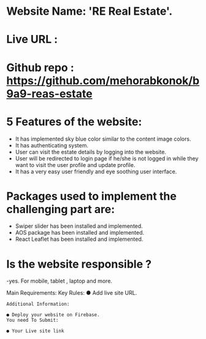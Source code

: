 # Website Name: 'RE Real Estate'.

# Live URL :

# Github repo : https://github.com/mehorabkonok/b9a9-reas-estate

# 5 Features of the website:

- It has implemented sky blue color similar to the content image colors.
- It has authenticating system.
- User can visit the estate details by logging into the website.
- User will be redirected to login page if he/she is not logged in while they want to visit the user profile and update profile.
- It has a very easy user friendly and eye soothing user interface.

# Packages used to implement the challenging part are:

- Swiper slider has been installed and implemented.
- AOS package has been installed and implemented.
- React Leaflet has been installed and implemented.

# Is the website responsible ?

-yes. For mobile, tablet , laptop and more.

Main Requirements:
Key Rules:
● Add live site URL.

    Additional Information:

    ● Deploy your website on Firebase.
    You need To Submit:

    ● Your Live site link
